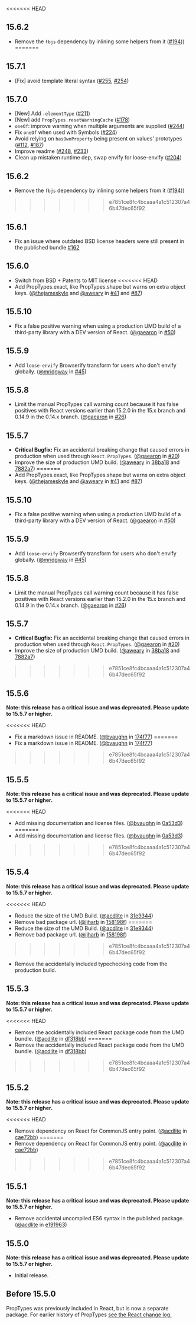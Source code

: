 <<<<<<< HEAD
## 15.6.2
* Remove the `fbjs` dependency by inlining some helpers from it ([#194](https://github.com/reactjs/prop-types/pull/194)))
=======
## 15.7.1
* [Fix] avoid template literal syntax ([#255](https://github.com/facebook/prop-types/issues/255), [#254](https://github.com/facebook/prop-types/issues/254))

## 15.7.0
* [New] Add `.elementType` ([#211](https://github.com/facebook/prop-types/pull/211))
* [New] add `PropTypes.resetWarningCache` ([#178](https://github.com/facebook/prop-types/pull/178))
* `oneOf`: improve warning when multiple arguments are supplied ([#244](https://github.com/facebook/prop-types/pull/244))
* Fix `oneOf` when used with Symbols ([#224](https://github.com/facebook/prop-types/pull/224))
* Avoid relying on `hasOwnProperty` being present on values' prototypes ([#112](https://github.com/facebook/prop-types/pull/112), [#187](https://github.com/facebook/prop-types/pull/187))
* Improve readme ([#248](https://github.com/facebook/prop-types/pull/248), [#233](https://github.com/facebook/prop-types/pull/233))
* Clean up mistaken runtime dep, swap envify for loose-envify ([#204](https://github.com/facebook/prop-types/pull/204))

## 15.6.2
* Remove the `fbjs` dependency by inlining some helpers from it ([#194](https://github.com/facebook/prop-types/pull/194)))
>>>>>>> e7851ce8fc4bcaaa4a1c512307a46b47dec65f92

## 15.6.1
* Fix an issue where outdated BSD license headers were still present in the published bundle [#162](https://github.com/facebook/prop-types/issues/162)

## 15.6.0

* Switch from BSD + Patents to MIT license
<<<<<<< HEAD
* Add PropTypes.exact, like PropTypes.shape but warns on extra object keys. ([@thejameskyle](https://github.com/thejameskyle) and [@aweary](https://github.com/aweary) in [#41](https://github.com/reactjs/prop-types/pull/41) and [#87](https://github.com/reactjs/prop-types/pull/87))

## 15.5.10

* Fix a false positive warning when using a production UMD build of a third-party library with a DEV version of React. ([@gaearon](https://github.com/gaearon) in [#50](https://github.com/reactjs/prop-types/pull/50))

## 15.5.9

* Add `loose-envify` Browserify transform for users who don't envify globally. ([@mridgway](https://github.com/mridgway) in [#45](https://github.com/reactjs/prop-types/pull/45))

## 15.5.8

* Limit the manual PropTypes call warning count because it has false positives with React versions earlier than 15.2.0 in the 15.x branch and 0.14.9 in the 0.14.x branch. ([@gaearon](https://github.com/gaearon) in [#26](https://github.com/reactjs/prop-types/pull/26))

## 15.5.7

* **Critical Bugfix:** Fix an accidental breaking change that caused errors in production when used through `React.PropTypes`.  ([@gaearon](https://github.com/gaearon) in [#20](https://github.com/reactjs/prop-types/pull/20))
* Improve the size of production UMD build.  ([@aweary](https://github.com/aweary) in [38ba18](https://github.com/reactjs/prop-types/commit/38ba18a4a8f705f4b2b33c88204573ddd604f2d6) and [7882a7](https://github.com/reactjs/prop-types/commit/7882a7285293db5f284bcf559b869fd2cd4c44d4))
=======
* Add PropTypes.exact, like PropTypes.shape but warns on extra object keys. ([@thejameskyle](https://github.com/thejameskyle) and [@aweary](https://github.com/aweary) in [#41](https://github.com/facebook/prop-types/pull/41) and [#87](https://github.com/facebook/prop-types/pull/87))

## 15.5.10

* Fix a false positive warning when using a production UMD build of a third-party library with a DEV version of React. ([@gaearon](https://github.com/gaearon) in [#50](https://github.com/facebook/prop-types/pull/50))

## 15.5.9

* Add `loose-envify` Browserify transform for users who don't envify globally. ([@mridgway](https://github.com/mridgway) in [#45](https://github.com/facebook/prop-types/pull/45))

## 15.5.8

* Limit the manual PropTypes call warning count because it has false positives with React versions earlier than 15.2.0 in the 15.x branch and 0.14.9 in the 0.14.x branch. ([@gaearon](https://github.com/gaearon) in [#26](https://github.com/facebook/prop-types/pull/26))

## 15.5.7

* **Critical Bugfix:** Fix an accidental breaking change that caused errors in production when used through `React.PropTypes`.  ([@gaearon](https://github.com/gaearon) in [#20](https://github.com/facebook/prop-types/pull/20))
* Improve the size of production UMD build.  ([@aweary](https://github.com/aweary) in [38ba18](https://github.com/facebook/prop-types/commit/38ba18a4a8f705f4b2b33c88204573ddd604f2d6) and [7882a7](https://github.com/facebook/prop-types/commit/7882a7285293db5f284bcf559b869fd2cd4c44d4))
>>>>>>> e7851ce8fc4bcaaa4a1c512307a46b47dec65f92

## 15.5.6

**Note: this release has a critical issue and was deprecated. Please update to 15.5.7 or higher.**

<<<<<<< HEAD
* Fix a markdown issue in README. ([@bvaughn](https://github.com/bvaughn) in [174f77](https://github.com/reactjs/prop-types/commit/174f77a50484fa628593e84b871fb40eed78b69a))
=======
* Fix a markdown issue in README. ([@bvaughn](https://github.com/bvaughn) in [174f77](https://github.com/facebook/prop-types/commit/174f77a50484fa628593e84b871fb40eed78b69a))
>>>>>>> e7851ce8fc4bcaaa4a1c512307a46b47dec65f92

## 15.5.5

**Note: this release has a critical issue and was deprecated. Please update to 15.5.7 or higher.**

<<<<<<< HEAD
* Add missing documentation and license files.  ([@bvaughn](https://github.com/bvaughn) in [0a53d3](https://github.com/reactjs/prop-types/commit/0a53d3a34283ae1e2d3aa396632b6dc2a2061e6a))
=======
* Add missing documentation and license files.  ([@bvaughn](https://github.com/bvaughn) in [0a53d3](https://github.com/facebook/prop-types/commit/0a53d3a34283ae1e2d3aa396632b6dc2a2061e6a))
>>>>>>> e7851ce8fc4bcaaa4a1c512307a46b47dec65f92

## 15.5.4

**Note: this release has a critical issue and was deprecated. Please update to 15.5.7 or higher.**

<<<<<<< HEAD
* Reduce the size of the UMD Build. ([@acdlite](https://github.com/acdlite) in [31e9344](https://github.com/reactjs/prop-types/commit/31e9344ca3233159928da66295da17dad82db1a8))
* Remove bad package url. ([@ljharb](https://github.com/ljharb) in [158198f](https://github.com/reactjs/prop-types/commit/158198fd6c468a3f6f742e0e355e622b3914048a))
=======
* Reduce the size of the UMD Build. ([@acdlite](https://github.com/acdlite) in [31e9344](https://github.com/facebook/prop-types/commit/31e9344ca3233159928da66295da17dad82db1a8))
* Remove bad package url. ([@ljharb](https://github.com/ljharb) in [158198f](https://github.com/facebook/prop-types/commit/158198fd6c468a3f6f742e0e355e622b3914048a))
>>>>>>> e7851ce8fc4bcaaa4a1c512307a46b47dec65f92
* Remove the accidentally included typechecking code from the production build.

## 15.5.3

**Note: this release has a critical issue and was deprecated. Please update to 15.5.7 or higher.**

<<<<<<< HEAD
* Remove the accidentally included React package code from the UMD bundle. ([@acdlite](https://github.com/acdlite) in [df318bb](https://github.com/reactjs/prop-types/commit/df318bba8a89bc5aadbb0292822cf4ed71d27ace))
=======
* Remove the accidentally included React package code from the UMD bundle. ([@acdlite](https://github.com/acdlite) in [df318bb](https://github.com/facebook/prop-types/commit/df318bba8a89bc5aadbb0292822cf4ed71d27ace))
>>>>>>> e7851ce8fc4bcaaa4a1c512307a46b47dec65f92

## 15.5.2

**Note: this release has a critical issue and was deprecated. Please update to 15.5.7 or higher.**

<<<<<<< HEAD
* Remove dependency on React for CommonJS entry point. ([@acdlite](https://github.com/acdlite) in [cae72bb](https://github.com/reactjs/prop-types/commit/cae72bb281a3766c765e3624f6088c3713567e6d))
=======
* Remove dependency on React for CommonJS entry point. ([@acdlite](https://github.com/acdlite) in [cae72bb](https://github.com/facebook/prop-types/commit/cae72bb281a3766c765e3624f6088c3713567e6d))
>>>>>>> e7851ce8fc4bcaaa4a1c512307a46b47dec65f92


## 15.5.1

**Note: this release has a critical issue and was deprecated. Please update to 15.5.7 or higher.**

* Remove accidental uncompiled ES6 syntax in the published package. ([@acdlite](https://github.com/acdlite) in [e191963](https://github.com/facebook/react/commit/e1919638b39dd65eedd250a8bb649773ca61b6f1))

## 15.5.0

**Note: this release has a critical issue and was deprecated. Please update to 15.5.7 or higher.**

* Initial release.

## Before 15.5.0

PropTypes was previously included in React, but is now a separate package. For earlier history of PropTypes [see the React change log.](https://github.com/facebook/react/blob/master/CHANGELOG.md)
